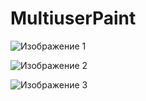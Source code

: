 # MultiuserPaint
![Изображение 1](https://github.com/ritasm1704/MultiuserPaint/tree/main/examples/2.JPG)

![Изображение 2](https://github.com/ritasm1704/MultiuserPaint/tree/main/examples/4.JPG)

![Изображение 3](https://github.com/ritasm1704/MultiuserPaint/tree/main/examples/5.JPG)



